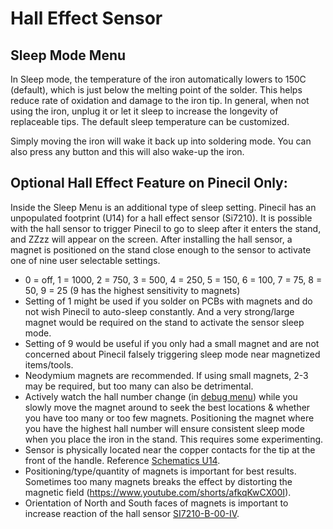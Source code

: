 # Hall Effect Sensor

## Sleep Mode Menu

In Sleep mode, the temperature of the iron automatically lowers to 150C (default), which is just below the melting point of the solder. This helps reduce rate of oxidation and damage to the iron tip. In general, when not using the iron, unplug it or let it sleep to increase the longevity of replaceable tips. The default sleep temperature can be customized.

Simply moving the iron will wake it back up into soldering mode. You can also press any button and this will also wake-up the iron.

## Optional Hall Effect Feature on Pinecil Only:

Inside the Sleep Menu is an additional type of sleep setting. Pinecil has an unpopulated footprint (U14) for a hall effect sensor (Si7210). It is possible with the hall sensor to trigger Pinecil to go to sleep after it enters the stand, and ZZzz will appear on the screen. After installing the hall sensor, a magnet is positioned on the stand close enough to the sensor to activate one of nine user selectable settings.
  - 0 = off, 1 = 1000, 2 = 750, 3 = 500, 4 = 250, 5 = 150, 6 = 100, 7 = 75, 8 = 50, 9 = 25   (9 has the highest sensitivity to magnets)
  - Setting of 1 might be used if you solder on PCBs with magnets and do not wish Pinecil to auto-sleep constantly. And a very strong/large magnet would be required on the stand to activate the sensor sleep mode.
  - Setting of 9 would be useful if you only had a small magnet and are not concerned about Pinecil falsely triggering sleep mode near magnetized items/tools.
  - Neodymium magnets are recommended. If using small magnets, 2-3 may be required, but too many can also be detrimental.
  - Actively watch the hall number change (in [debug menu](/Documentation/DebugMenu.md)) while you slowly move the magnet around to seek the best locations & whether you have too many or too few magnets. Positioning the magnet where you have the highest hall number will ensure consistent sleep mode when you place the iron in the stand. This requires some experimenting.
  - Sensor is physically located near the copper contacts for the tip at the front of the handle. Reference [Schematics U14](https://files.pine64.org/doc/Pinecil/Pinecil_schematic_v1.0a_20201120.pdf).
  - Positioning/type/quantity of magnets is important for best results. Sometimes too many magnets breaks the effect by distorting the magnetic field (https://www.youtube.com/shorts/afkqKwCX00I).
  - Orientation of North and South faces of magnets is important to increase reaction of the hall sensor [SI7210-B-00-IV](https://www.silabs.com/documents/public/application-notes/an1018-si72xx-sensors.pdf).

